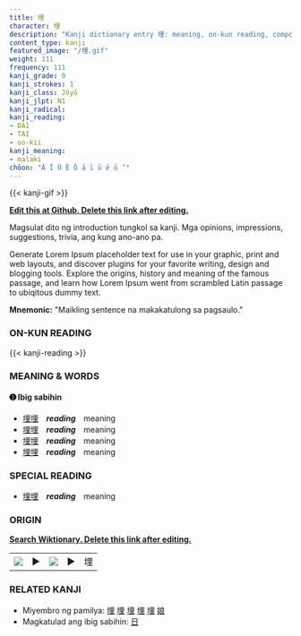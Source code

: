 ```yaml
---
title: 埋
character: 埋
description: "Kanji dictionary entry 埋: meaning, on-kun reading, compounds, origin, related kanji"
content_type: kanji
featured_image: "/埋.gif"
weight: 111
frequency: 111
kanji_grade: 9
kanji_strokes: 1
kanji_class: Jōyō
kanji_jlpt: N1
kanji_radical: 
kanji_reading: 
- DAI
- TAI
- oo-kii
kanji_meaning:
- malaki
chōon: "Ā Ī Ū Ē Ō ā ī ū ē ō ’"
---
```

[//]: # (Don't edit the line below. Kanji animated GIF code is automatically generated.)
{{< kanji-gif >}}

[//]: # (Edit below this line.)

**[Edit this at Github. Delete this link after editing.](https://github.com/tim0g/tim/tree/main/content/kanji/埋/index.md)**

Magsulat dito ng introduction tungkol sa kanji. Mga opinions, impressions, suggestions, trivia, ang kung ano-ano pa.

Generate Lorem Ipsum placeholder text for use in your graphic, print and web layouts, and discover plugins for your favorite writing, design and blogging tools. Explore the origins, history and meaning of the famous passage, and learn how Lorem Ipsum went from scrambled Latin passage to ubiqitous dummy text.
 
**Mnemonic:** "Maikling sentence na makakatulong sa pagsaulo."

### ON-KUN READING

[//]: # (Don't edit the line below. ON-KUN READING code is automatically generated.)
{{< kanji-reading >}}

### MEANING & WORDS

#### ➊ **Ibig sabihin**
  - [埋](../埋)[埋](../埋)　***reading***　meaning
  - [埋](../埋)[埋](../埋)　***reading***　meaning
  - [埋](../埋)[埋](../埋)　***reading***　meaning
  - [埋](../埋)[埋](../埋)　***reading***　meaning

### SPECIAL READING
  - [埋](../埋)[埋](../埋)　***reading***　meaning

### ORIGIN

**[Search Wiktionary. Delete this link after editing.](https://wiktionary.org/wiki/埋)**
<table class="kanji-table"><tr><td>
<img src="60px-埋-bronze.svg.png">
</td><td>▶</td><td>
<img src="60px-埋-oracle.svg.png">
</td><td>▶</td>
<td class="kanji-origin">埋</td>
</tr></table>

### RELATED KANJI
- Miyembro ng pamilya: [埋](../埋) [埋](../埋) [埋](../埋) [埋](../埋) [埋](../埋) [娘](../娘)
- Magkatulad ang ibig sabihin: [日](../日)
